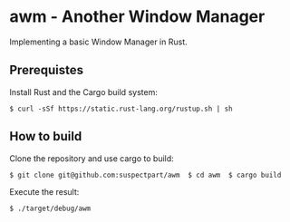 # awm - Another Window Manager
Implementing a basic Window Manager in Rust.

## Prerequistes

Install Rust and the Cargo build system:

`
$ curl -sSf https://static.rust-lang.org/rustup.sh | sh
`

## How to build

Clone the repository and use cargo to build:

`
$ git clone git@github.com:suspectpart/awm 
$ cd awm 
$ cargo build 
`

Execute the result: 

`
$ ./target/debug/awm  
`
